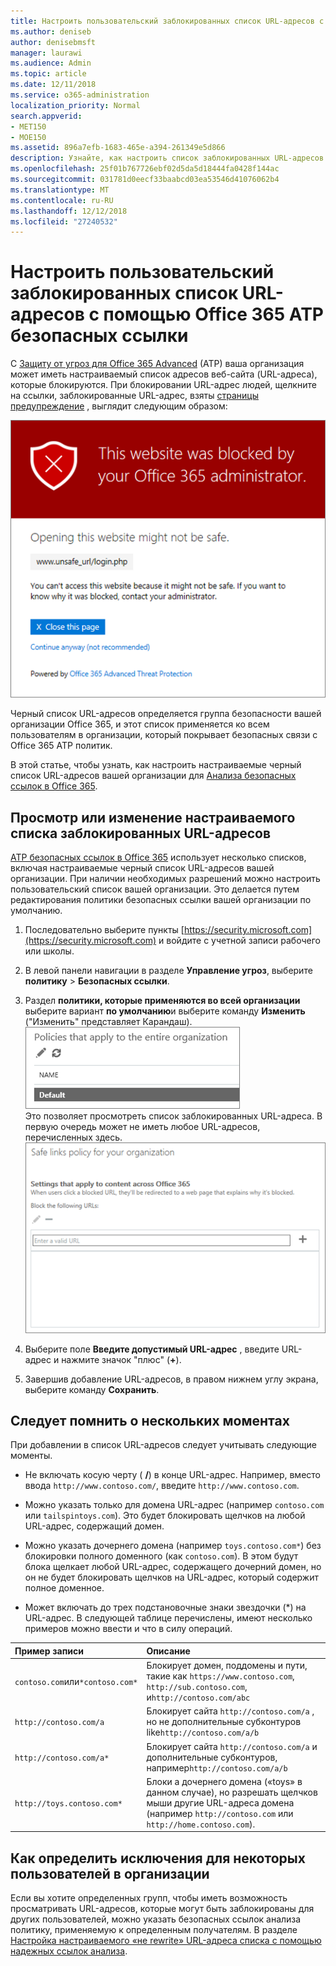 ```yaml
---
title: Настроить пользовательский заблокированных список URL-адресов с помощью Office 365 ATP безопасных ссылки
ms.author: deniseb
author: denisebmsft
manager: laurawi
ms.audience: Admin
ms.topic: article
ms.date: 12/11/2018
ms.service: o365-administration
localization_priority: Normal
search.appverid:
- MET150
- MOE150
ms.assetid: 896a7efb-1683-465e-a394-261349e5d866
description: Узнайте, как настроить список заблокированных URL-адресов для вашей организации, с помощью защиты расширенного Threat Office 365. Заблокированные URL-адреса будут применяться ко сообщения электронной почты и документов Office в соответствии с политиках безопасных ссылок анализа.
ms.openlocfilehash: 25f01b767726ebf02d5da5d18444fa0428f144ac
ms.sourcegitcommit: 031781d0eecf33baabcd03ea53546d41076062b4
ms.translationtype: MT
ms.contentlocale: ru-RU
ms.lasthandoff: 12/12/2018
ms.locfileid: "27240532"
---
```

# <a name="set-up-a-custom-blocked-urls-list-using-office-365-atp-safe-links"></a>Настроить пользовательский заблокированных список URL-адресов с помощью Office 365 ATP безопасных ссылки

С [Защиту от угроз для Office 365 Advanced](office-365-atp.md) (ATP) ваша организация может иметь настраиваемый список адресов веб-сайта (URL-адреса), которые блокируются. При блокировании URL-адрес людей, щелкните на ссылки, заблокированные URL-адрес, взяты [страницы предупреждение](atp-safe-links-warning-pages.md) , выглядит следующим образом: 
  
![Этот сайт будет блокировано](media/6b4bda2d-a1e6-419e-8b10-588e83c3af3f.png)
  
Черный список URL-адресов определяется группа безопасности вашей организации Office 365, и этот список применяется ко всем пользователям в организации, который покрывает безопасных связи с Office 365 ATP политик. 
  
В этой статье, чтобы узнать, как настроить настраиваемые черный список URL-адресов вашей организации для [Анализа безопасных ссылок в Office 365](atp-safe-links.md).
  
## <a name="view-or-edit-a-custom-list-of-blocked-urls"></a>Просмотр или изменение настраиваемого списка заблокированных URL-адресов

[ATP безопасных ссылок в Office 365](atp-safe-links.md) использует несколько списков, включая настраиваемые черный список URL-адресов вашей организации. При наличии необходимых разрешений можно настроить пользовательский список вашей организации. Это делается путем редактирования политики безопасных ссылки вашей организации по умолчанию.
  
1. Последовательно выберите пункты [https://security.microsoft.com](https://security.microsoft.com) и войдите с учетной записи рабочего или школы. 
    
2. В левой панели навигации в разделе **Управление угроз**, выберите **политику** \> **Безопасных ссылки**.
    
3. Раздел **политики, которые применяются во всей организации** выберите вариант **по умолчанию**и выберите команду **Изменить** ("Изменить" представляет Карандаш).<br/>![Нажмите кнопку Изменить для изменения политики по умолчанию для защиты безопасных ссылки](media/d08f9615-d947-4033-813a-d310ec2c8cca.png)<br/>Это позволяет просмотреть список заблокированных URL-адреса. В первую очередь может не иметь любое URL-адресов, перечисленных здесь.<br/>![Заблокировано список URL-адресов в политике безопасных ссылок по умолчанию](media/575e1449-6191-40ac-b626-030a2fd3fb11.png)
  
4. Выберите поле **Введите допустимый URL-адрес** , введите URL-адрес и нажмите значок "плюс" (**+**). 

5. Завершив добавление URL-адресов, в правом нижнем углу экрана, выберите команду **Сохранить**.
    
## <a name="a-few-things-to-keep-in-mind"></a>Следует помнить о нескольких моментах

При добавлении в список URL-адресов следует учитывать следующие моменты. 

- Не включать косую черту ( **/**) в конце URL-адрес. Например, вместо ввода `http://www.contoso.com/`, введите `http://www.contoso.com`.
    
- Можно указать только для домена URL-адрес (например `contoso.com` или `tailspintoys.com`). Это будет блокировать щелчков на любой URL-адрес, содержащий домен.

- Можно указать дочернего домена (например `toys.contoso.com*`) без блокировки полного доменного (как `contoso.com`). В этом будут блока щелкает любой URL-адрес, содержащего дочерний домен, но он не будет блокировать щелчков на URL-адрес, который содержит полное доменное.  
    
- Может включать до трех подстановочные знаки звездочки (\*) на URL-адрес. В следующей таблице перечислены, имеют несколько примеров можно ввести и что в силу операций.
    
|**Пример записи**|**Описание**|
|:-----|:-----|
|`contoso.com`или`*contoso.com*`  <br/> |Блокирует домен, поддомены и пути, такие как `https://www.contoso.com`, `http://sub.contoso.com`, и`http://contoso.com/abc`  <br/> |
|`http://contoso.com/a`  <br/> |Блокирует сайта `http://contoso.com/a` , но не дополнительные субконтуров like`http://contoso.com/a/b`  <br/> |
|`http://contoso.com/a*`  <br/> |Блокирует сайта `http://contoso.com/a` и дополнительные субконтуров, например`http://contoso.com/a/b`  <br/> |
|`http://toys.contoso.com*`  <br/> |Блоки a дочернего домена («toys» в данном случае), но разрешать щелчков мыши другие URL-адреса домена (например `http://contoso.com` или `http://home.contoso.com`).  <br/> |
   

## <a name="how-to-define-exceptions-for-certain-users-in-an-organization"></a>Как определить исключения для некоторых пользователей в организации

Если вы хотите определенных групп, чтобы иметь возможность просматривать URL-адресов, которые могут быть заблокированы для других пользователей, можно указать безопасных ссылок анализа политику, применяемую к определенным получателям. В разделе [Настройка настраиваемого «не rewrite» URL-адреса списка с помощью надежных ссылок анализа](set-up-a-custom-do-not-rewrite-urls-list-with-atp.md).
  

